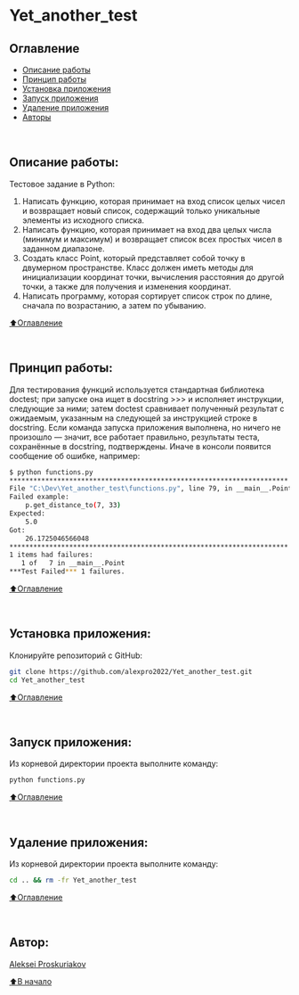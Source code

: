 # Yet_another_test


## Оглавление
- [Описание работы](#описание-работы)
- [Принцип работы](#принцип-работы)
- [Установка приложения](#установка-приложения)
- [Запуск приложения](#запуск-приложения)
- [Удаление приложения](#удаление-приложения)
- [Авторы](#авторы)

<br>

## Описание работы:

Тестовое задание в Python:
1. Написать функцию, которая принимает на вход список целых чисел и возвращает новый список, содержащий только уникальные элементы из исходного списка.
2. Написать функцию, которая принимает на вход два целых числа (минимум и максимум) и возвращает список всех простых чисел в заданном диапазоне.
3. Создать класс Point, который представляет собой точку в двумерном пространстве. Класс должен иметь методы для инициализации координат точки, вычисления расстояния до другой точки, а также для получения и изменения координат.
4. Написать программу, которая сортирует список строк по длине, сначала по возрастанию, а затем по убыванию.

[⬆️Оглавление](#оглавление)

<br>

## Принцип работы:
Для тестирования функций используется стандартная библиотека doctest; при запуске она ищет в docstring >>> и исполняет инструкции, следующие за ними; затем doctest сравнивает полученный результат с ожидаемым, указанным на следующей за инструкцией строке в docstring.
Если команда запуска приложения выполнена, но ничего не произошло — значит, все работает правильно, результаты теста, сохранённые в docstring, подтверждены. Иначе в консоли появится сообщение об ошибке, например:

```bash
$ python functions.py
**********************************************************************
File "C:\Dev\Yet_another_test\functions.py", line 79, in __main__.Point
Failed example:
    p.get_distance_to(7, 33)
Expected:
    5.0
Got:
    26.1725046566048
**********************************************************************
1 items had failures:
   1 of   7 in __main__.Point
***Test Failed*** 1 failures.
```

[⬆️Оглавление](#оглавление)

<br>

## Установка приложения:

Клонируйте репозиторий с GitHub:

```bash
git clone https://github.com/alexpro2022/Yet_another_test.git
cd Yet_another_test
```

[⬆️Оглавление](#оглавление)

<br>

## Запуск приложения:
Из корневой директории проекта выполните команду:
```bash
python functions.py
```

[⬆️Оглавление](#оглавление)

<br>

## Удаление приложения:
Из корневой директории проекта выполните команду:
```bash
cd .. && rm -fr Yet_another_test
```

[⬆️Оглавление](#оглавление)

<br>

## Автор:
[Aleksei Proskuriakov](https://github.com/alexpro2022)

[⬆️В начало](#yet_another_test)

